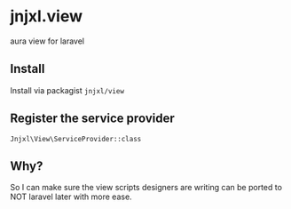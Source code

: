 # jnjxl.view
aura view for laravel

## Install
Install via packagist `jnjxl/view`

## Register the service provider
`Jnjxl\View\ServiceProvider::class`

## Why?
So I can make sure the view scripts designers are writing can be ported to NOT
laravel later with more ease.


